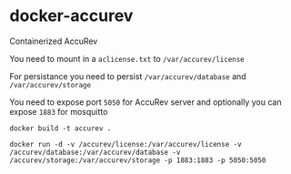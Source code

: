 # docker-accurev
Containerized AccuRev

You need to mount in a `aclicense.txt` to `/var/accurev/license`

For persistance you need to persist `/var/accurev/database` and `/var/accurev/storage`

You need to expose port `5050` for AccuRev server and optionally you can expose `1883` for mosquitto

```
docker build -t accurev .
```

```
docker run -d -v /accurev/license:/var/accurev/license -v /accurev/database:/var/accurev/database -v /accurev/storage:/var/accurev/storage -p 1883:1883 -p 5050:5050
```
